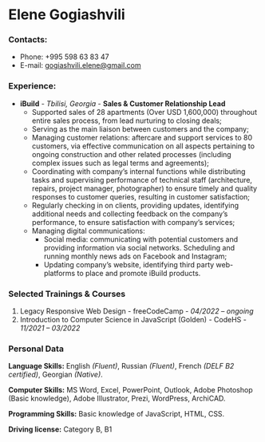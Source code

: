 # Elene Gogiashvili

### Contacts:
- Phone: +995 598 63 83 47
- E-mail: gogiashvili.elene@gmail.com

### Experience:

- **iBuild** - *Tbilisi, Georgia* - **Sales & Customer Relationship Lead**
  - Supported sales of 28 apartments (Over USD 1,600,000) throughout entire sales process, from
lead nurturing to closing deals;
  - Serving as the main liaison between customers and the company;
  - Managing customer relations: aftercare and support services to 80 customers, via effective
communication on all aspects pertaining to ongoing construction and other related processes
(including complex issues such as legal terms and agreements);
  - Coordinating with company’s internal functions while distributing tasks and supervising
performance of technical staff (architecture, repairs, project manager, photographer) to ensure
timely and quality responses to customer queries, resulting in customer satisfaction;
  - Regularly checking in on clients, providing updates, identifying additional needs and collecting
feedback on the company’s performance, to ensure satisfaction with company’s services;
  - Managing digital communications:
    - Social media: communicating with potential customers and providing information via social
networks. Scheduling and running monthly news ads on Facebook and Instagram;
    - Updating company’s website, identifying third party web-platforms to place and promote
iBuild products.


### Selected Trainings & Courses
1. Legacy Responsive Web Design - freeCodeCamp - *04/2022 – ongoing*
2. Introduction to Computer Science in JavaScript (Golden) - CodeHS - *11/2021 – 03/2022*

### Personal Data
**Language Skills:** English *(Fluent)*, Russian *(Fluent)*, French *(DELF B2 certified)*, Georgian *(Native)*.

**Computer Skills:** MS Word, Excel, PowerPoint, Outlook, Adobe Photoshop (Basic knowledge), Adobe Illustrator, Prezi, WordPress, ArchiCAD.

**Programming Skills:** Basic knowledge of JavaScript, HTML, CSS.

**Driving license:** Category B, B1

